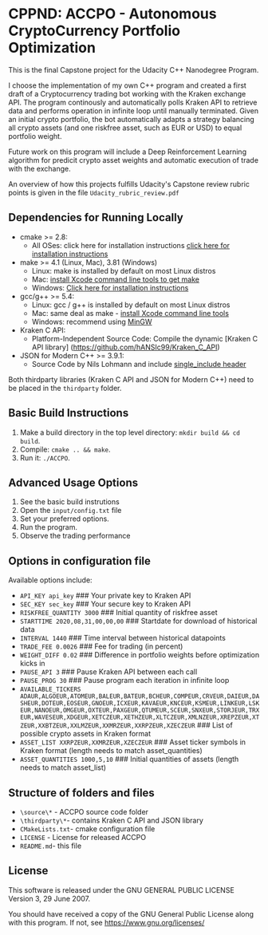 # CPPND: ACCPO - Autonomous CryptoCurrency Portfolio Optimization

This is the final Capstone project for the Udacity C++ Nanodegree Program.

I choose the implementation of my own C++ program and created a first draft of a Cryptocurrency trading bot working with the Kraken exchange API.
The program continously and automatically polls Kraken API to retrieve data and performs operation in infinite loop until manually terminated.
Given an initial crypto portfolio, the bot automatically adapts a strategy balancing all crypto assets (and one riskfree asset, such as EUR or USD) to equal portfolio weight.

Future work on this program will include a Deep Reinforcement Learning algorithm for predicit crypto asset weights and automatic execution of trade with the exchange.

An overview of how this projects fulfills Udacity's Capstone review rubric points is given in the file `Udacity_rubric_review.pdf`

## Dependencies for Running Locally

* cmake >= 2.8:
    * All OSes: click here for installation instructions [click here for installation instructions](https://cmake.org/install/)
* make >= 4.1 (Linux, Mac), 3.81 (Windows)
    * Linux: make is installed by default on most Linux distros
    * Mac: [install Xcode command line tools to get make](https://developer.apple.com/xcode/features/)
    * Windows: [Click here for installation instructions](http://gnuwin32.sourceforge.net/packages/make.htm)
* gcc/g++ >= 5.4:
    * Linux: gcc / g++ is installed by default on most Linux distros
    * Mac: same deal as make - [install Xcode command line tools](https://developer.apple.com/xcode/features/)
    * Windows: recommend using [MinGW](http://www.mingw.org/)
* Kraken C API:
    * Platform-Independent Source Code: Compile the dynamic [Kraken C API library] (https://github.com/hANSIc99/Kraken_C_API)
* JSON for Modern C++ >= 3.9.1:
    * Source Code by Nils Lohmann and include [single_include header](https://github.com/nlohmann/json)

Both thirdparty libraries (Kraken C API and JSON for Modern C++) need to be placed in the `thirdparty` folder.

## Basic Build Instructions

1. Make a build directory in the top level directory: `mkdir build && cd build`.
2. Compile: `cmake .. && make`.
3. Run it: `./ACCPO`.

## Advanced Usage Options

1. See the basic build instrutions
2. Open the `input/config.txt` file
3. Set your preferred options.
4. Run the program.
5. Observe the trading performance

## Options in configuration file

Available options include:

* `API_KEY api_key` ### Your private key to Kraken API
* `SEC_KEY sec_key` ### Your secure key to Kraken API
* `RISKFREE_QUANTITY 3000` ### Initial quantity of riskfree asset
* `STARTTIME 2020,08,31,00,00,00` ### Startdate for download of historical data
* `INTERVAL 1440` ### Time interval between historical datapoints
* `TRADE_FEE 0.0026` ### Fee for trading (in percent)
* `WEIGHT_DIFF 0.02` ### Difference in portfolio weights before optimization kicks in
* `PAUSE_API 3` ### Pause Kraken API between each call
* `PAUSE_PROG 30` ### Pause program each iteration in infinite loop
* `AVAILABLE_TICKERS ADAUR,ALGOEUR,ATOMEUR,BALEUR,BATEUR,BCHEUR,COMPEUR,CRVEUR,DAIEUR,DASHEUR,DOTEUR,EOSEUR,GNOEUR,ICXEUR,KAVAEUR,KNCEUR,KSMEUR,LINKEUR,LSKEUR,NANOEUR,OMGEUR,OXTEUR,PAXGEUR,QTUMEUR,SCEUR,SNXEUR,STORJEUR,TRXEUR,WAVESEUR,XDGEUR,XETCZEUR,XETHZEUR,XLTCZEUR,XMLNZEUR,XREPZEUR,XTZEUR,XXBTZEUR,XXLMZEUR,XXMRZEUR,XXRPZEUR,XZECZEUR` ### List of possible crypto assets in Kraken format
* `ASSET_LIST XXRPZEUR,XXMRZEUR,XZECZEUR` ### Asset ticker symbols in Kraken format (length needs to match asset_quantities)
* `ASSET_QUANTITIES 1000,5,10` ### Initial quantities of assets (length needs to match asset_list)

## Structure of folders and files

* `\source\*` - ACCPO source code folder
* `\thirdparty\*`- contains Kraken C API and JSON library
* `CMakeLists.txt`- cmake configuration file
* `LICENSE` - License for released ACCPO
* `README.md`- this file

## License

This software is released under the GNU GENERAL PUBLIC LICENSE Version 3, 29 June 2007.

You should have received a copy of the GNU General Public License along with this program.
If not, see <https://www.gnu.org/licenses/>
